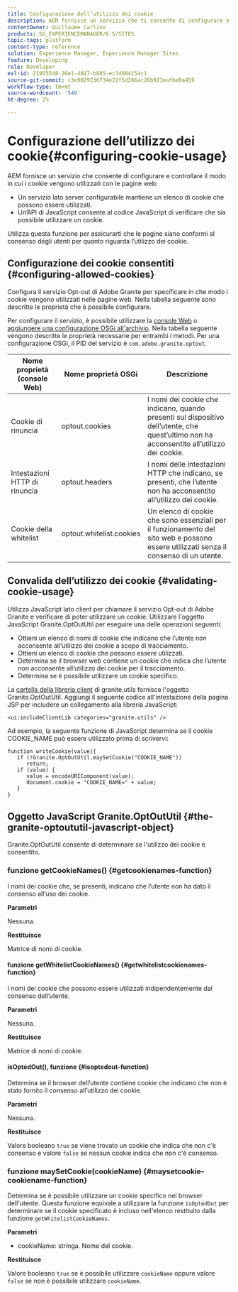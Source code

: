 ```yaml
---
title: Configurazione dell’utilizzo dei cookie
description: AEM fornisce un servizio che ti consente di configurare e controllare il modo in cui i cookie vengono utilizzati con le pagine web.
contentOwner: Guillaume Carlino
products: SG_EXPERIENCEMANAGER/6.5/SITES
topic-tags: platform
content-type: reference
solution: Experience Manager, Experience Manager Sites
feature: Developing
role: Developer
exl-id: 219555d8-26e1-4047-b885-ec34084154c1
source-git-commit: c3e9029236734e22f5d266ac26b923eafbe0a459
workflow-type: tm+mt
source-wordcount: '549'
ht-degree: 2%

---
```


# Configurazione dell’utilizzo dei cookie{#configuring-cookie-usage}

AEM fornisce un servizio che consente di configurare e controllare il modo in cui i cookie vengono utilizzati con le pagine web:

* Un servizio lato server configurabile mantiene un elenco di cookie che possono essere utilizzati.
* Un’API di JavaScript consente al codice JavaScript di verificare che sia possibile utilizzare un cookie.

Utilizza questa funzione per assicurarti che le pagine siano conformi al consenso degli utenti per quanto riguarda l’utilizzo dei cookie.

## Configurazione dei cookie consentiti {#configuring-allowed-cookies}

Configura il servizio Opt-out di Adobe Granite per specificare in che modo i cookie vengono utilizzati nelle pagine web. Nella tabella seguente sono descritte le proprietà che è possibile configurare.

Per configurare il servizio, è possibile utilizzare la [console Web](/help/sites-deploying/configuring-osgi.md#osgi-configuration-with-the-web-console) o [aggiungere una configurazione OSGi all&#39;archivio](/help/sites-deploying/configuring-osgi.md#adding-a-new-configuration-to-the-repository). Nella tabella seguente vengono descritte le proprietà necessarie per entrambi i metodi. Per una configurazione OSGi, il PID del servizio è `com.adobe.granite.optout`.

| Nome proprietà (console Web) | Nome proprietà OSGi | Descrizione |
|---|---|---|
| Cookie di rinuncia | optout.cookies | I nomi dei cookie che indicano, quando presenti sul dispositivo dell’utente, che quest’ultimo non ha acconsentito all’utilizzo dei cookie. |
| Intestazioni HTTP di rinuncia | optout.headers | I nomi delle intestazioni HTTP che indicano, se presenti, che l’utente non ha acconsentito all’utilizzo dei cookie. |
| Cookie della whitelist | optout.whitelist.cookies | Un elenco di cookie che sono essenziali per il funzionamento del sito web e possono essere utilizzati senza il consenso di un utente. |

## Convalida dell’utilizzo dei cookie {#validating-cookie-usage}

Utilizza JavaScript lato client per chiamare il servizio Opt-out di Adobe Granite e verificare di poter utilizzare un cookie. Utilizzare l&#39;oggetto JavaScript Granite.OptOutUtil per eseguire una delle operazioni seguenti:

* Ottieni un elenco di nomi di cookie che indicano che l’utente non acconsente all’utilizzo dei cookie a scopo di tracciamento.
* Ottieni un elenco di cookie che possono essere utilizzati.
* Determina se il browser web contiene un cookie che indica che l’utente non acconsente all’utilizzo dei cookie per il tracciamento.
* Determina se è possibile utilizzare un cookie specifico.

La [cartella della libreria client](/help/sites-developing/clientlibs.md#referencing-client-side-libraries) di granite.utils fornisce l&#39;oggetto Granite.OptOutUtil. Aggiungi il seguente codice all&#39;intestazione della pagina JSP per includere un collegamento alla libreria JavaScript:

`<ui:includeClientLib categories="granite.utils" />`

Ad esempio, la seguente funzione di JavaScript determina se il cookie COOKIE_NAME può essere utilizzato prima di scrivervi:

```
function writeCookie(value){
   if (!Granite.OptOutUtil.maySetCookie("COOKIE_NAME"))
      return;
   if (value) {
      value = encodeURIComponent(value);
      document.cookie = "COOKIE_NAME=" + value;
   }
}
```

## Oggetto JavaScript Granite.OptOutUtil {#the-granite-optoututil-javascript-object}

Granite.OptOutUtil consente di determinare se l&#39;utilizzo dei cookie è consentito.

### funzione getCookieNames() {#getcookienames-function}

I nomi dei cookie che, se presenti, indicano che l’utente non ha dato il consenso all’uso dei cookie.

**Parametri**

Nessuna.

**Restituisce**

Matrice di nomi di cookie.

#### funzione getWhitelistCookieNames() {#getwhitelistcookienames-function}

I nomi dei cookie che possono essere utilizzati indipendentemente dal consenso dell’utente.

**Parametri**

Nessuna.

**Restituisce**

Matrice di nomi di cookie.

#### isOptedOut(), funzione {#isoptedout-function}

Determina se il browser dell’utente contiene cookie che indicano che non è stato fornito il consenso all’utilizzo dei cookie.

**Parametri**

Nessuna.

**Restituisce**

Valore booleano `true` se viene trovato un cookie che indica che non c&#39;è consenso e valore `false` se nessun cookie indica che non c&#39;è consenso.

### funzione maySetCookie(cookieName) {#maysetcookie-cookiename-function}

Determina se è possibile utilizzare un cookie specifico nel browser dell&#39;utente. Questa funzione equivale a utilizzare la funzione `isOptedOut` per determinare se il cookie specificato è incluso nell&#39;elenco restituito dalla funzione `getWhitelistCookieNames`.

**Parametri**

* cookieName: stringa. Nome del cookie.

**Restituisce**

Valore booleano `true` se è possibile utilizzare `cookieName` oppure valore `false` se non è possibile utilizzare `cookieName`.
